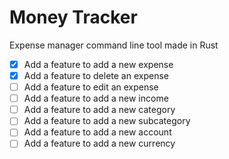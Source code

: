 # Money Tracker

Expense manager command line tool made in Rust

- [x] Add a feature to add a new expense
- [x] Add a feature to delete an expense
- [ ] Add a feature to edit an expense
- [ ] Add a feature to add a new income
- [ ] Add a feature to add a new category
- [ ] Add a feature to add a new subcategory
- [ ] Add a feature to add a new account
- [ ] Add a feature to add a new currency
